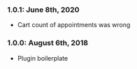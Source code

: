 ### 1.0.1: June 8th, 2020
* Cart count of appointments was wrong

### 1.0.0: August 6th, 2018
* Plugin boilerplate